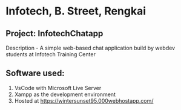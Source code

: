 # Infotech, B. Street, Rengkai

## Project: InfotechChatapp
Description - A simple web-based chat application build by webdev students at Infotech Training Center

## Software used:
1. VsCode with Microsoft Live Server
2. Xampp as the development environment
3. Hosted at https://wintersunset95.000webhostapp.com/
